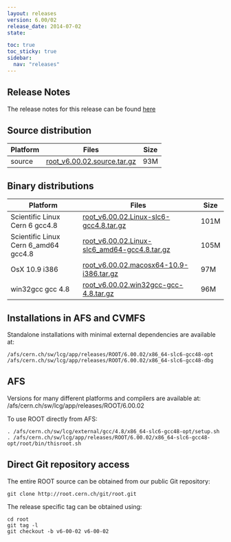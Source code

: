 ```yaml
---
layout: releases
version: 6.00/02
release_date: 2014-07-02
state:

toc: true
toc_sticky: true
sidebar:
  nav: "releases"
---
```



## Release Notes

The release notes for this release can be found [here](https://root.cern.ch/root/html600/notes/release-notes.html)

## Source distribution

| Platform       | Files | Size |
|-----------|-------|-----|
| source | [root_v6.00.02.source.tar.gz](https://root.cern.ch/download/root_v6.00.02.source.tar.gz) |  93M |


## Binary distributions

| Platform       | Files | Size |
|-----------|-------|-----|
| Scientific Linux Cern 6 gcc4.8 | [root_v6.00.02.Linux-slc6-gcc4.8.tar.gz](https://root.cern.ch/download/root_v6.00.02.Linux-slc6-gcc4.8.tar.gz) | 101M |
| Scientific Linux Cern 6_amd64 gcc4.8 | [root_v6.00.02.Linux-slc6_amd64-gcc4.8.tar.gz](https://root.cern.ch/download/root_v6.00.02.Linux-slc6_amd64-gcc4.8.tar.gz) | 105M |
| OsX 10.9 i386 | [root_v6.00.02.macosx64-10.9-i386.tar.gz](https://root.cern.ch/download/root_v6.00.02.macosx64-10.9-i386.tar.gz) |  97M |
| win32gcc gcc 4.8 | [root_v6.00.02.win32gcc-gcc-4.8.tar.gz](https://root.cern.ch/download/root_v6.00.02.win32gcc-gcc-4.8.tar.gz) |  96M |



## Installations in AFS and CVMFS
Standalone installations with minimal external dependencies are available at:
~~~
/afs/cern.ch/sw/lcg/app/releases/ROOT/6.00.02/x86_64-slc6-gcc48-opt
/afs/cern.ch/sw/lcg/app/releases/ROOT/6.00.02/x86_64-slc6-gcc48-dbg
~~~

## AFS
Versions for many different platforms and compilers are available at:
/afs/cern.ch/sw/lcg/app/releases/ROOT/6.00.02

To use ROOT directly from AFS:
~~~
. /afs/cern.ch/sw/lcg/external/gcc/4.8/x86_64-slc6-gcc48-opt/setup.sh
. /afs/cern.ch/sw/lcg/app/releases/ROOT/6.00.02/x86_64-slc6-gcc48-opt/root/bin/thisroot.sh
~~~

## Direct Git repository access
The entire ROOT source can be obtained from our public Git repository:

~~~
git clone http://root.cern.ch/git/root.git
~~~
The release specific tag can be obtained using:
~~~
cd root
git tag -l
git checkout -b v6-00-02 v6-00-02
~~~
